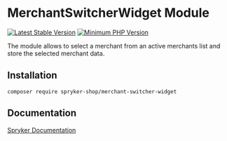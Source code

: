 # MerchantSwitcherWidget Module
[![Latest Stable Version](https://poser.pugx.org/spryker-shop/merchant-switcher-widget/v/stable.svg)](https://packagist.org/packages/spryker-shop/merchant-switcher-widget)
[![Minimum PHP Version](https://img.shields.io/badge/php-%3E%3D%208.1-8892BF.svg)](https://php.net/)

The module allows to select a merchant from an active merchants list and store the selected merchant data.

## Installation

```
composer require spryker-shop/merchant-switcher-widget
```

## Documentation

[Spryker Documentation](https://docs.spryker.com)

